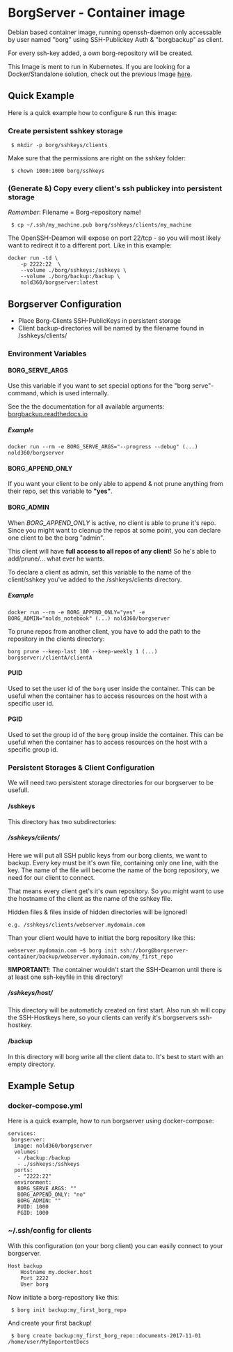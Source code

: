 # BorgServer - Container image
Debian based container image, running openssh-daemon only accessable by user named "borg" using SSH-Publickey Auth & "borgbackup" as client. 

For every ssh-key added, a own borg-repository will be created.

This Image is ment to run in Kubernetes. If you are looking for a Docker/Standalone solution, check out the previous Image [here](https://github.com/Nold360/docker-borgserver).

## Quick Example
Here is a quick example how to configure & run this image:

### Create persistent sshkey storage
```
 $ mkdir -p borg/sshkeys/clients
```

Make sure that the permissions are right on the sshkey folder:
```
 $ chown 1000:1000 borg/sshkeys
```

### (Generate &) Copy every client's ssh publickey into persistent storage
*Remember*: Filename = Borg-repository name!
```
 $ cp ~/.ssh/my_machine.pub borg/sshkeys/clients/my_machine
```

The OpenSSH-Deamon will expose on port 22/tcp - so you will most likely want to redirect it to a different port. Like in this example:
```
docker run -td \
	-p 2222:22  \
	--volume ./borg/sshkeys:/sshkeys \
	--volume ./borg/backup:/backup \
	nold360/borgserver:latest
```


## Borgserver Configuration
 * Place Borg-Clients SSH-PublicKeys in persistent storage
 * Client backup-directories will be named by the filename found in /sshkeys/clients/

### Environment Variables
#### BORG_SERVE_ARGS
Use this variable if you want to set special options for the "borg serve"-command, which is used internally.

See the the documentation for all available arguments: [borgbackup.readthedocs.io](https://borgbackup.readthedocs.io/en/stable/usage.html#borg-serve)

##### Example
```
docker run --rm -e BORG_SERVE_ARGS="--progress --debug" (...) nold360/borgserver
```

#### BORG_APPEND_ONLY
If you want your client to be only able to append & not prune anything from their repo, set this variable to **"yes"**.


#### BORG_ADMIN
When *BORG_APPEND_ONLY* is active, no client is able to prune it's repo. 
Since you might want to cleanup the repos at some point, you can declare one client to be the borg "admin".

This client will have **full access to all repos of any client!** So he's able to add/prune/... what ever he wants.

To declare a client as admin, set this variable to the name of the client/sshkey you've added to the /sshkeys/clients directory.

##### Example
```
docker run --rm -e BORG_APPEND_ONLY="yes" -e BORG_ADMIN="nolds_notebook" (...) nold360/borgserver
```

To prune repos from another client, you have to add the path to the repository in the clients directory:
```
borg prune --keep-last 100 --keep-weekly 1 (...) borgserver:/clientA/clientA
```


#### PUID
Used to set the user id of the `borg` user inside the container. This can be useful when the container has to access resources on the host with a specific user id.


#### PGID
Used to set the group id of the `borg` group inside the container. This can be useful when the container has to access resources on the host with a specific group id.


### Persistent Storages & Client Configuration
We will need two persistent storage directories for our borgserver to be usefull.

#### /sshkeys
This directory has two subdirectories:

##### /sshkeys/clients/
Here we will put all SSH public keys from our borg clients, we want to backup. Every key must be it's own file, containing only one line, with the key. The name of the file will become the name of the borg repository, we need for our client to connect.

That means every client get's it's own repository. So you might want to use the hostname of the client as the name of the sshkey file.

Hidden files & files inside of hidden directories will be ignored!

```
e.g. /sshkeys/clients/webserver.mydomain.com
```

Than your client would have to initiat the borg repository like this:
```
webserver.mydomain.com ~$ borg init ssh://borg@borgserver-container/backup/webserver.mydomain.com/my_first_repo
```

**!IMPORTANT!**: The container wouldn't start the SSH-Deamon until there is at least one ssh-keyfile in this directory!

##### /sshkeys/host/
This directory will be automaticly created on first start. Also run.sh will copy the SSH-Hostkeys here, so your clients can verify it's borgservers ssh-hostkey.

#### /backup
In this directory will borg write all the client data to. It's best to start with an empty directory.


## Example Setup
### docker-compose.yml
Here is a quick example, how to run borgserver using docker-compose:
```
services:
 borgserver:
  image: nold360/borgserver
  volumes:
   - /backup:/backup
   - ./sshkeys:/sshkeys
  ports:
   - "2222:22"
  environment:
   BORG_SERVE_ARGS: ""
   BORG_APPEND_ONLY: "no"
   BORG_ADMIN: ""
   PUID: 1000
   PGID: 1000
```

### ~/.ssh/config for clients
With this configuration (on your borg client) you can easily connect to your borgserver.
```
Host backup
	Hostname my.docker.host
	Port 2222
	User borg
```

Now initiate a borg-repository like this:
```
 $ borg init backup:my_first_borg_repo
```

And create your first backup!
```
 $ borg create backup:my_first_borg_repo::documents-2017-11-01 /home/user/MyImportentDocs
```
